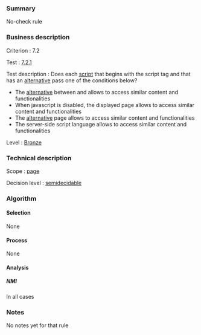 ### Summary

No-check rule

### Business description

Criterion : 7.2

Test :
[7.2.1](http://www.accessiweb.org/index.php/accessiweb-22-english-version.html#test-7-2-1)

Test description : Does each
[script](http://www.braillenet.org/accessibilite/referentiel-aw21-en/glossaire.php#mScript)
that begins with the script tag and that has an
[alternative](http://www.braillenet.org/accessibilite/referentiel-aw21-en/glossaire.php#mAltScript)
pass one of the conditions below?

-   The
    [alternative](http://www.braillenet.org/accessibilite/referentiel-aw21-en/glossaire.php#mAltScript)
    between
    and
    allows to access similar content and functionalities
-   When javascript is disabled, the displayed page allows to access
    similar content and functionalities
-   The
    [alternative](http://www.braillenet.org/accessibilite/referentiel-aw21-en/glossaire.php#mAltScript)
    page allows to access similar content and functionalities
-   The server-side script language allows to access similar content and
    functionalities

Level : [Bronze](/en/category/rules-design/accessiweb-11/level/bronze)

### Technical description

Scope : [page](/en/category/rules-design/accessiweb-11/scope/page)

Decision level :
[semidecidable](/en/category/rules-design/accessiweb-11/decision-level/semidecidable)

### Algorithm

#### Selection

None

#### Process

None

#### Analysis

##### NMI

In all cases

### Notes

No notes yet for that rule
